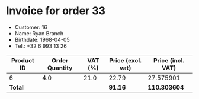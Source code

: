 # Invoice for order 33

- Customer: 16
- Name: Ryan Branch
- Birthdate: 1968-04-05
- Tel.: +32 6 993 13 26

| Product ID | Order Quantity | VAT (%) | Price (excl. vat) | Price (incl. VAT) |
|------------|----------------|---------|-------------------|-------------------|
| 6 | 4.0 | 21.0 | 22.79 | 27.575901 |
| **Total** |                 |         | **91.16**| **110.303604** |


